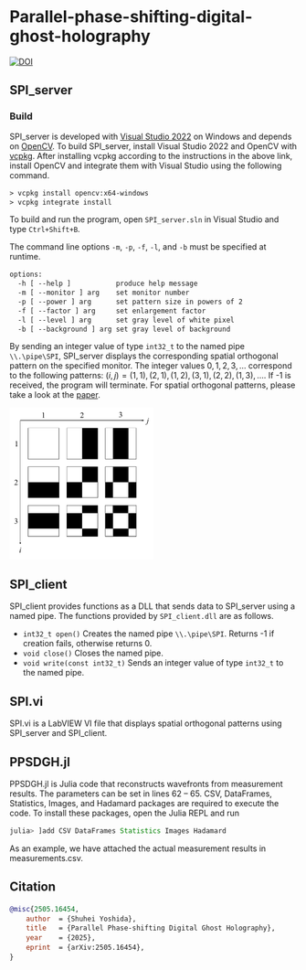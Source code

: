 # Parallel-phase-shifting-digital-ghost-holography
[![DOI](https://img.shields.io/badge/DOI-10.48550/arXiv.2505.16454-blue.svg)](https://doi.org/10.48550/arXiv.2505.16454)

## SPI_server

### Build
SPI_server is developed with [Visual Studio 2022](https://visualstudio.microsoft.com/free-developer-offers/) on Windows and depends on [OpenCV](https://opencv.org/). To build SPI_server, install Visual Studio 2022 and OpenCV with [vcpkg](https://github.com/microsoft/vcpkg). After installing vcpkg according to the instructions in the above link, install OpenCV and integrate them with Visual Studio using the following command.

```console
> vcpkg install opencv:x64-windows
> vcpkg integrate install
```

To build and run the program, open `SPI_server.sln` in Visual Studio and type `Ctrl+Shift+B`.

The command line options `-m`, `-p`, `-f`, `-l`, and `-b` must be specified at runtime.
```console
options:
  -h [ --help ]           produce help message
  -m [ --monitor ] arg    set monitor number
  -p [ --power ] arg      set pattern size in powers of 2
  -f [ --factor ] arg     set enlargement factor
  -l [ --level ] arg      set gray level of white pixel
  -b [ --background ] arg set gray level of background
```

By sending an integer value of type `int32_t` to the named pipe `\\.\pipe\SPI`, SPI_server displays the corresponding spatial orthogonal pattern on the specified monitor.
The integer values $`0, 1, 2, 3,\dots`$ correspond to the following patterns: $`(i, j) = (1, 1), (2, 1), (1, 2), (3, 1), (2, 2), (1, 3),\dots`$.
If -1 is received, the program will terminate. For spatial orthogonal patterns, please take a look at the [paper](https://arxiv.org/abs/2505.16454).

<img src="https://github.com/syoshida1983/Parallel-phase-shifting-digital-ghost-holography/blob/images/orthogonal.jpg" width="50%" />

## SPI_client
SPI_client provides functions as a DLL that sends data to SPI_server using a named pipe.
The functions provided by `SPI_client.dll` are as follows.
- `int32_t open()` Creates the named pipe `\\.\pipe\SPI`. Returns -1 if creation fails, otherwise returns 0.
- `void close()` Closes the named pipe.
- `void write(const int32_t)` Sends an integer value of type `int32_t` to the named pipe.

## SPI.vi
SPI.vi is a LabVIEW VI file that displays spatial orthogonal patterns using SPI_server and SPI_client.

## PPSDGH.jl
PPSDGH.jl is Julia code that reconstructs wavefronts from measurement results.
The parameters can be set in lines 62 – 65.
CSV, DataFrames, Statistics, Images, and Hadamard packages are required to execute the code.
To install these packages, open the Julia REPL and run

```julia
julia> ]add CSV DataFrames Statistics Images Hadamard
```

As an example, we have attached the actual measurement results in measurements.csv.

## Citation
```BibTeX
@misc{2505.16454,
	author	= {Shuhei Yoshida},
	title	= {Parallel Phase-shifting Digital Ghost Holography},
	year	= {2025},
	eprint	= {arXiv:2505.16454},
}
```
